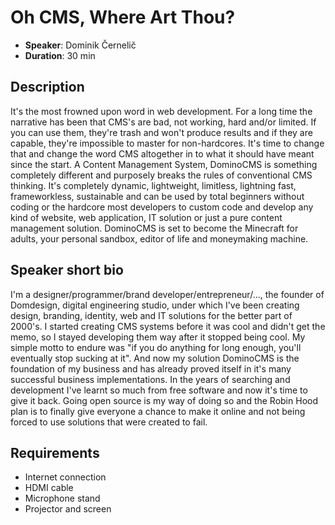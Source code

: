 # Oh CMS, Where Art Thou?

- __Speaker__: Dominik Černelič
- __Duration__: 30 min

## Description

It's the most frowned upon word in web development. For a long time the narrative has been that CMS's are bad, not working, hard and/or limited. If you can use them, they're trash and won't produce results and if they are capable, they're impossible to master for non-hardcores. It's time to change that and change the word CMS altogether in to what it should have meant since the start. A Content Management System, DominoCMS is something completely different and purposely breaks the rules of conventional CMS thinking. It's completely dynamic, lightweight, limitless, lightning fast, frameworkless, sustainable and can be used by total beginners without coding or the hardcore most developers to custom code and develop any kind of website, web application, IT solution or just a pure content management solution. DominoCMS is set to become the Minecraft for adults, your personal sandbox, editor of life and moneymaking machine.


## Speaker short bio

I'm a designer/programmer/brand developer/entrepreneur/..., the founder of Domdesign, digital engineering studio, under which I've been creating design, branding, identity, web and IT solutions for the better part of 2000's. I started creating CMS systems before it was cool and didn't get the memo, so I stayed developing them way after it stopped being cool. My simple motto to endure was "if you do anything for long enough, you'll eventually stop sucking at it". And now my solution DominoCMS is the foundation of my business and has already proved itself in it's many successful business implementations. In the years of searching and development I've learnt so much from free software and now it's time to give it back. Going open source is my way of doing so and the Robin Hood plan is to finally give everyone a chance to make it online and not being forced to use solutions that were created to fail.


## Requirements
- Internet connection
- HDMI cable
- Microphone stand
- Projector and screen
